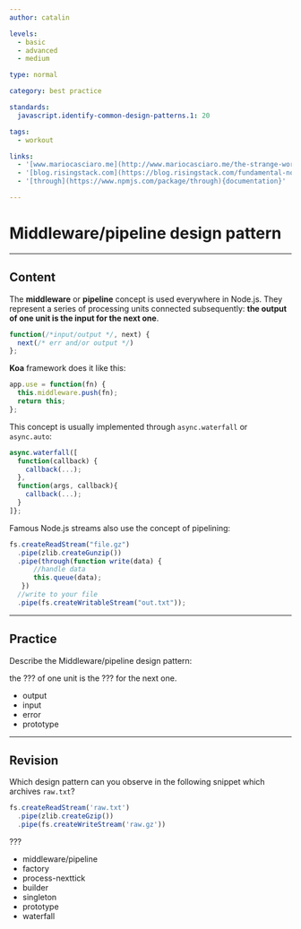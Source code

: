 ```yaml
---
author: catalin

levels:
  - basic
  - advanced
  - medium

type: normal

category: best practice

standards:
  javascript.identify-common-design-patterns.1: 20

tags:
  - workout

links:
  - '[www.mariocasciaro.me](http://www.mariocasciaro.me/the-strange-world-of-node-js-design-patterns){website}'
  - '[blog.risingstack.com](https://blog.risingstack.com/fundamental-node-js-design-patterns/){website}'
  - '[through](https://www.npmjs.com/package/through){documentation}'

---
```

# Middleware/pipeline design pattern

---
## Content

The **middleware** or **pipeline** concept is used everywhere in Node.js. They represent a series of processing units connected subsequently: **the output of one unit is the input for the next one**.

```javascript
function(/*input/output */, next) {
  next(/* err and/or output */)
};
```

**Koa** framework does it like this:

```javascript
app.use = function(fn) {
  this.middleware.push(fn);
  return this;
};
```

This concept is usually implemented through `async.waterfall` or `async.auto`:

```javascript
async.waterfall([
  function(callback) {
    callback(...);
  },
  function(args, callback){
    callback(...);
  }
]};
```

Famous Node.js streams also use the concept of pipelining:

```javascript
fs.createReadStream("file.gz")
  .pipe(zlib.createGunzip())
  .pipe(through(function write(data) {
      //handle data
      this.queue(data);
   })
  //write to your file
  .pipe(fs.createWritableStream("out.txt"));
```

---
## Practice

Describe the Middleware/pipeline design pattern:

the ??? of one unit is the ??? for the next one.

* output
* input
* error
* prototype

---
## Revision

Which design pattern can you observe in the following snippet which archives `raw.txt`?

```javascript
fs.createReadStream('raw.txt')
  .pipe(zlib.createGzip())
  .pipe(fs.createWriteStream('raw.gz'))
```

???

* middleware/pipeline
* factory
* process-nexttick
* builder
* singleton
* prototype
* waterfall
